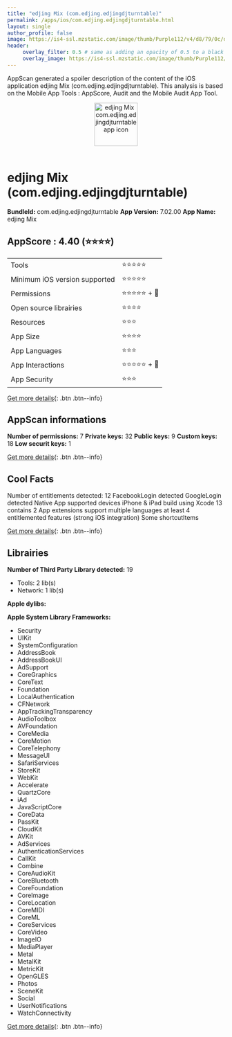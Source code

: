 ```yaml
---
title: "edjing Mix (com.edjing.edjingdjturntable)"
permalink: /apps/ios/com.edjing.edjingdjturntable.html
layout: single
author_profile: false
image: https://is4-ssl.mzstatic.com/image/thumb/Purple112/v4/d8/79/0c/d8790c33-bd9b-b455-2f57-fddada617986/AppIcon-0-1x_U007emarketing-0-6-0-85-220.png/512x512bb.jpg
header: 
     overlay_filter: 0.5 # same as adding an opacity of 0.5 to a black background
     overlay_image: https://is4-ssl.mzstatic.com/image/thumb/Purple112/v4/d8/79/0c/d8790c33-bd9b-b455-2f57-fddada617986/AppIcon-0-1x_U007emarketing-0-6-0-85-220.png/512x512bb.jpg
---
```

AppScan generated a spoiler description of the content of the iOS application edjing Mix (com.edjing.edjingdjturntable). This analysis is based on the Mobile App Tools : AppScore, Audit and the Mobile Audit App Tool.

  
  
<div style="text-align: center;"><img src="https://is4-ssl.mzstatic.com/image/thumb/Purple112/v4/d8/79/0c/d8790c33-bd9b-b455-2f57-fddada617986/AppIcon-0-1x_U007emarketing-0-6-0-85-220.png/512x512bb.jpg" width="100" height="100" alt="edjing Mix com.edjing.edjingdjturntable app icon"></div></br>
  
# edjing Mix (com.edjing.edjingdjturntable)

**BundleId:** com.edjing.edjingdjturntable
**App Version:** 7.02.00
**App Name:** edjing Mix


## AppScore : 4.40 (⭐️⭐️⭐️⭐️) 

<table>
<tr><td> Tools </td><td> ⭐️⭐️⭐️⭐️⭐️ </td></tr>
<tr><td> Minimum iOS version supported </td><td> ⭐️⭐️⭐️⭐️⭐️ </td></tr>
<tr><td> Permissions </td><td> ⭐️⭐️⭐️⭐️⭐️ + 🌟 </td></tr>
<tr><td> Open source librairies </td><td> ⭐️⭐️⭐️⭐️ </td></tr>
<tr><td> Resources </td><td> ⭐️⭐️⭐️ </td></tr>
<tr><td> App Size </td><td> ⭐️⭐️⭐️⭐️ </td></tr>
<tr><td> App Languages </td><td> ⭐️⭐️⭐️ </td></tr>
<tr><td> App Interactions </td><td> ⭐️⭐️⭐️⭐️⭐️ + 🌟 </td></tr>
<tr><td> App Security </td><td> ⭐️⭐️⭐️ </td></tr>
</table>

[Get more details](/pricing.html){: .btn .btn--info}  
  
## AppScan informations 

**Number of permissions:** 7
**Private keys:** 32
**Public keys:** 9
**Custom keys:** 18
**Low securit keys:** 1
  
[Get more details](/pricing.html){: .btn .btn--info}

## Cool Facts

Number of entitlements detected: 12
FacebookLogin detected
GoogleLogin detected
Native App
supported devices iPhone & iPad
build using Xcode 13
contains 2 App extensions
support multiple languages
at least 4 entitlemented features (strong iOS integration)
Some shortcutItems 
  
[Get more details](/pricing.html){: .btn .btn--info}

## Librairies 
**Number of Third Party Library detected:** 19
- Tools: 2 lib(s)
- Network: 1 lib(s)

**Apple dylibs:**


**Apple System Library Frameworks:**
- Security
- UIKit
- SystemConfiguration
- AddressBook
- AddressBookUI
- AdSupport
- CoreGraphics
- CoreText
- Foundation
- LocalAuthentication
- CFNetwork
- AppTrackingTransparency
- AudioToolbox
- AVFoundation
- CoreMedia
- CoreMotion
- CoreTelephony
- MessageUI
- SafariServices
- StoreKit
- WebKit
- Accelerate
- QuartzCore
- iAd
- JavaScriptCore
- CoreData
- PassKit
- CloudKit
- AVKit
- AdServices
- AuthenticationServices
- CallKit
- Combine
- CoreAudioKit
- CoreBluetooth
- CoreFoundation
- CoreImage
- CoreLocation
- CoreMIDI
- CoreML
- CoreServices
- CoreVideo
- ImageIO
- MediaPlayer
- Metal
- MetalKit
- MetricKit
- OpenGLES
- Photos
- SceneKit
- Social
- UserNotifications
- WatchConnectivity


  
[Get more details](/pricing.html){: .btn .btn--info}

